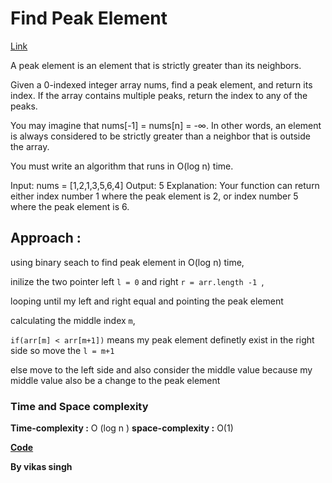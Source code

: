 # Find Peak Element
[Link](https://leetcode.com/problems/find-peak-element/description/)


A peak element is an element that is strictly greater than its neighbors.

Given a 0-indexed integer array nums, find a peak element, and return its index. If the array contains multiple peaks, return the index to any of the peaks.

You may imagine that nums[-1] = nums[n] = -∞. In other words, an element is always considered to be strictly greater than a neighbor that is outside the array.

You must write an algorithm that runs in O(log n) time.


Input: nums = [1,2,1,3,5,6,4]
Output: 5
Explanation: Your function can return either index number 1 where the peak element is 2, or index number 5 where the peak element is 6.


## Approach : 

using binary seach to find peak element in O(log n) time, 

inilize the two pointer left `l = 0` and right `r = arr.length -1 `, 

looping until my left and right equal and pointing the peak element 

calculating the middle index `m`,

`if(arr[m] < arr[m+1])` means my peak element definetly exist in the right side so 
move the `l = m+1`

else move to the left side and also consider the middle value because my middle value also be a change to the peak element 


### Time and Space complexity 

**Time-complexity :** O (log n )
**space-complexity :** O(1)

**[Code](./solution.js)**


**By vikas singh**